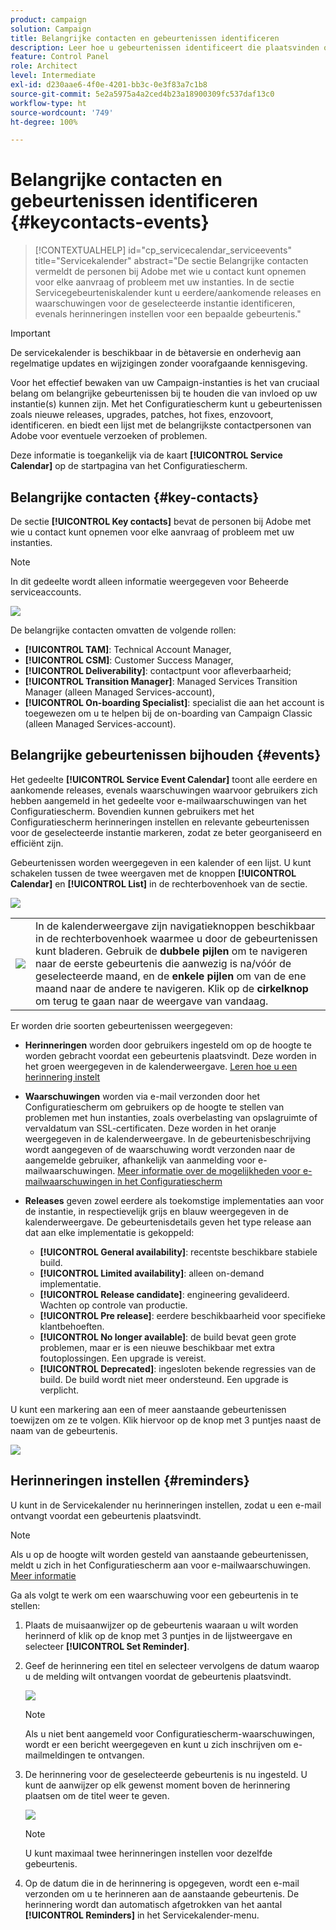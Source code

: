 ```yaml
---
product: campaign
solution: Campaign
title: Belangrijke contacten en gebeurtenissen identificeren
description: Leer hoe u gebeurtenissen identificeert die plaatsvinden op uw instanties en belangrijke contacten bij Adobe.
feature: Control Panel
role: Architect
level: Intermediate
exl-id: d230aae6-4f0e-4201-bb3c-0e3f83a7c1b8
source-git-commit: 5e2a5975a4a2ced4b23a18900309fc537daf13c0
workflow-type: ht
source-wordcount: '749'
ht-degree: 100%

---
```


# Belangrijke contacten en gebeurtenissen identificeren {#keycontacts-events}

>[!CONTEXTUALHELP]
>id="cp_servicecalendar_serviceevents"
>title="Servicekalender"
>abstract="De sectie Belangrijke contacten vermeldt de personen bij Adobe met wie u contact kunt opnemen voor elke aanvraag of probleem met uw instanties. In de sectie Servicegebeurteniskalender kunt u eerdere/aankomende releases en waarschuwingen voor de geselecteerde instantie identificeren, evenals herinneringen instellen voor een bepaalde gebeurtenis."

>[!IMPORTANT]
>
>De servicekalender is beschikbaar in de bètaversie en onderhevig aan regelmatige updates en wijzigingen zonder voorafgaande kennisgeving.

Voor het effectief bewaken van uw Campaign-instanties is het van cruciaal belang om belangrijke gebeurtenissen bij te houden die van invloed op uw instantie(s) kunnen zijn. Met het Configuratiescherm kunt u gebeurtenissen zoals nieuwe releases, upgrades, patches, hot fixes, enzovoort, identificeren. en biedt een lijst met de belangrijkste contactpersonen van Adobe voor eventuele verzoeken of problemen.

Deze informatie is toegankelijk via de kaart **[!UICONTROL Service Calendar]** op de startpagina van het Configuratiescherm.

## Belangrijke contacten {#key-contacts}

De sectie **[!UICONTROL Key contacts]** bevat de personen bij Adobe met wie u contact kunt opnemen voor elke aanvraag of probleem met uw instanties.

>[!NOTE]
>
>In dit gedeelte wordt alleen informatie weergegeven voor Beheerde serviceaccounts.

![](assets/service-events-contacts.png)

De belangrijke contacten omvatten de volgende rollen:

* **[!UICONTROL TAM]**: Technical Account Manager,
* **[!UICONTROL CSM]**: Customer Success Manager,
* **[!UICONTROL Deliverability]**: contactpunt voor afleverbaarheid;
* **[!UICONTROL Transition Manager]**: Managed Services Transition Manager (alleen Managed Services-account),
* **[!UICONTROL On-boarding Specialist]**: specialist die aan het account is toegewezen om u te helpen bij de on-boarding van Campaign Classic (alleen Managed Services-account).

## Belangrijke gebeurtenissen bijhouden {#events}

Het gedeelte **[!UICONTROL Service Event Calendar]** toont alle eerdere en aankomende releases, evenals waarschuwingen waarvoor gebruikers zich hebben aangemeld in het gedeelte voor e-mailwaarschuwingen van het Configuratiescherm. Bovendien kunnen gebruikers met het Configuratiescherm herinneringen instellen en relevante gebeurtenissen voor de geselecteerde instantie markeren, zodat ze beter georganiseerd en efficiënt zijn.

Gebeurtenissen worden weergegeven in een kalender of een lijst. U kunt schakelen tussen de twee weergaven met de knoppen **[!UICONTROL Calendar]** en **[!UICONTROL List]** in de rechterbovenhoek van de sectie.

![](assets/service-events-calendar.png)

<table><tr style="border: 0;">
<td><img src="assets/do-not-localize/nav-buttons.png">
</td><td>In de kalenderweergave zijn navigatieknoppen beschikbaar in de rechterbovenhoek waarmee u door de gebeurtenissen kunt bladeren. Gebruik de <b>dubbele pijlen</b> om te navigeren naar de eerste gebeurtenis die aanwezig is na/vóór de geselecteerde maand, en de <b>enkele pijlen</b> om van de ene maand naar de andere te navigeren. Klik op de <b>cirkelknop</b> om terug te gaan naar de weergave van vandaag.</td>
</tr></table>

Er worden drie soorten gebeurtenissen weergegeven:

* **Herinneringen** worden door gebruikers ingesteld om op de hoogte te worden gebracht voordat een gebeurtenis plaatsvindt. Deze worden in het groen weergegeven in de kalenderweergave. [Leren hoe u een herinnering instelt](#reminders)
* **Waarschuwingen** worden via e-mail verzonden door het Configuratiescherm om gebruikers op de hoogte te stellen van problemen met hun instanties, zoals overbelasting van opslagruimte of vervaldatum van SSL-certificaten. Deze worden in het oranje weergegeven in de kalenderweergave. In de gebeurtenisbeschrijving wordt aangegeven of de waarschuwing wordt verzonden naar de aangemelde gebruiker, afhankelijk van aanmelding voor e-mailwaarschuwingen. [Meer informatie over de mogelijkheden voor e-mailwaarschuwingen in het Configuratiescherm](../performance-monitoring/using/email-alerting.md)

* **Releases** geven zowel eerdere als toekomstige implementaties aan voor de instantie, in respectievelijk grijs en blauw weergegeven in de kalenderweergave. De gebeurtenisdetails geven het type release aan dat aan elke implementatie is gekoppeld:

   * **[!UICONTROL General availability]**: recentste beschikbare stabiele build.
   * **[!UICONTROL Limited availability]**: alleen on-demand implementatie.
   * **[!UICONTROL Release candidate]**: engineering gevalideerd. Wachten op controle van productie.
   * **[!UICONTROL Pre release]**: eerdere beschikbaarheid voor specifieke klantbehoeften.
   * **[!UICONTROL No longer available]**: de build bevat geen grote problemen, maar er is een nieuwe beschikbaar met extra foutoplossingen. Een upgrade is vereist.
   * **[!UICONTROL Deprecated]**: ingesloten bekende regressies van de build. De build wordt niet meer ondersteund. Een upgrade is verplicht.

U kunt een markering aan een of meer aanstaande gebeurtenissen toewijzen om ze te volgen. Klik hiervoor op de knop met 3 puntjes naast de naam van de gebeurtenis.

![](assets/service-events-flag.png)

## Herinneringen instellen {#reminders}

U kunt in de Servicekalender nu herinneringen instellen, zodat u een e-mail ontvangt voordat een gebeurtenis plaatsvindt.

>[!NOTE]
>
>Als u op de hoogte wilt worden gesteld van aanstaande gebeurtenissen, meldt u zich in het Configuratiescherm aan voor e-mailwaarschuwingen. [Meer informatie](../performance-monitoring/using/email-alerting.md)

Ga als volgt te werk om een waarschuwing voor een gebeurtenis in te stellen:

1. Plaats de muisaanwijzer op de gebeurtenis waaraan u wilt worden herinnerd of klik op de knop met 3 puntjes in de lijstweergave en selecteer **[!UICONTROL Set Reminder]**.

1. Geef de herinnering een titel en selecteer vervolgens de datum waarop u de melding wilt ontvangen voordat de gebeurtenis plaatsvindt.

   ![](assets/service-events-set-reminder.png)

   >[!NOTE]
   >
   >Als u niet bent aangemeld voor Configuratiescherm-waarschuwingen, wordt er een bericht weergegeven en kunt u zich inschrijven om e-mailmeldingen te ontvangen.

1. De herinnering voor de geselecteerde gebeurtenis is nu ingesteld. U kunt de aanwijzer op elk gewenst moment boven de herinnering plaatsen om de titel weer te geven.

   ![](assets/service-events-reminder.png)

   >[!NOTE]
   >
   >U kunt maximaal twee herinneringen instellen voor dezelfde gebeurtenis.

1. Op de datum die in de herinnering is opgegeven, wordt een e-mail verzonden om u te herinneren aan de aanstaande gebeurtenis. De herinnering wordt dan automatisch afgetrokken van het aantal **[!UICONTROL Reminders]** in het Servicekalender-menu.
